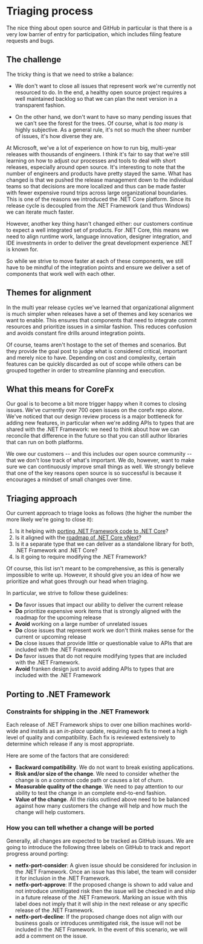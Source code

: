 # Triaging process

The nice thing about open source and GitHub in particular is that there is a very low barrier of entry for participation, which includes filing feature requests and bugs.

## The challenge

The tricky thing is that we need to strike a balance:

* We don't want to close all issues that represent work we're currently not resourced to do. In the end, a healthy open source project requires a well maintained backlog so that we can plan the next version in a transparent fashion.

* On the other hand, we don't want to have so many pending issues that we can't see the forest for the trees. Of course, what is *too many* is highly subjective. As a general rule, it's not so much the sheer number of issues, it's how diverse they are.

At Microsoft, we've a lot of experience on how to run big, multi-year releases with thousands of engineers. I think it's fair to say that we're still learning on how to adjust our processes and tools to deal with short releases, especially around open source. It's interesting to note that the number of engineers and products have pretty stayed the same. What has changed is that we pushed the release management down to the individual teams so that decisions are more localized and thus can be made faster with fewer expensive round trips across large organizational boundaries. This is one of the reasons we introduced the .NET Core platform. Since its release cycle is decoupled from the .NET Framework (and thus Windows) we can iterate much faster.

However, another key thing hasn't changed either: our customers continue to expect a well integrated set of products. For .NET Core, this means we need to align runtime work, language innovation, designer integration, and IDE investments in order to deliver the great development experience .NET is known for.

So while we strive to move faster at each of these components, we still have to be mindful of the integration points and ensure we deliver a set of components that work well with each other.

## Themes for alignment

In the multi year release cycles we've learned that organizational alignment is much simpler when releases have a set of themes and key scenarios we want to enable. This ensures that components that need to integrate commit resources and prioritize issues in a similar fashion. This reduces confusion and avoids constant fire drills around integration points.

Of course, teams aren't hostage to the set of themes and scenarios. But they provide the goal post to judge what is considered critical, important and merely nice to have. Depending on cost and complexity, certain features can be quickly discarded as out of scope while others can be grouped together in order to streamline planning and execution.

## What this means for CoreFx

Our goal is to become a bit more trigger happy when it comes to closing issues. We've currently over 700 open issues on the corefx repo alone. We've noticed that our design review process is a major bottleneck for adding new features, in particular when we're adding APIs to types that are shared with the .NET Framework: we need to think about how we can reconcile that difference in the future so that you can still author libraries that can run on both platforms.

We owe our customers -- and this includes our open source community -- that we don't lose track of what's important. We do, however, want to make sure we can continuously improve small things as well. We strongly believe that one of the key reasons open source is so successful is because it encourages a mindset of small changes over time.

## Triaging approach

Our current approach to triage looks as follows (the higher the number the more likely we're going to close it):

1. Is it helping with [porting .NET Framework code to .NET Core](porting.md)?
2. Is it aligned with the [roadmap of .NET Core vNext](roadmap.md)?
3. Is it a separate type that we can deliver as a standalone library for both, .NET Framework and .NET Core?
4. Is it going to require modifying the .NET Framework?

Of course, this list isn't meant to be comprehensive, as this is generally impossible to write up. However, it should give you an idea of how we prioritize and what goes through our head when triaging.

In particular, we strive to follow these guidelines:

* **Do** favor issues that impact our ability to deliver the current release
* **Do** prioritize expensive work items that is strongly aligned with the roadmap for the upcoming release
* **Avoid** working on a large number of unrelated issues
* **Do** close issues that represent work we don't think makes sense for the current or upcoming release
* **Do** close issues that provide little or questionable value to APIs that are included with the .NET Framework
* **Do** favor issues that do not require modifying types that are included with the .NET Framework.
* **Avoid** franken design just to avoid adding APIs to types that are included with the .NET Framework

## Porting to .NET Framework

### Constraints for shipping in the .NET Framework
 
Each release of .NET Framework ships to over one billion machines world-wide and installs as an *in-place* update, requiring each fix to meet a high level of quality and compatibility.  Each fix is reviewed extensively to determine which release if any is most appropriate.

Here are some of the factors that are considered:

* **Backward compatibility**. We do not want to break existing applications.
* **Risk and/or size of the change**. We need to consider whether the change is on a common code path or causes a lot of churn.
* **Measurable quality of the change**. We need to pay attention to our ability to test the change in an complete end-to-end fashion.
* **Value of the change**. All the risks outlined above need to be balanced against how many customers the change will help and how much the change will help customers.
 
### How you can tell whether a change will be ported
 
Generally, all changes are expected to be tracked as GitHub issues. We are going to introduce the following three labels on GitHub to track and report progress around porting:

* **netfx-port-consider**: A given issue should be considered for inclusion in the .NET Framework. Once an issue has this label, the team will consider it for inclusion in the .NET Framework.
* **netfx-port-approve**: If the proposed change is shown to add value and not introduce unmitigated risk then the issue will be checked in and ship in a future release of the .NET Framework. Marking an issue with this label does not imply that it will ship in the next release or any specific release of the .NET Framework.
* **netfx-port-decline**: If the proposed change does not align with our business goals or introduces unmitigated risk, the issue will not be included in the .NET Framework. In the event of this scenario, we will add a comment on the issue.